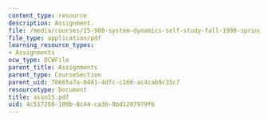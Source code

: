 ```yaml
---
content_type: resource
description: Assignment.
file: /media/courses/15-988-system-dynamics-self-study-fall-1998-spring-1999/4c517266109b8c44ca3b0bd1207979f6_assn15.pdf
file_type: application/pdf
learning_resource_types:
- Assignments
ocw_type: OCWFile
parent_title: Assignments
parent_type: CourseSection
parent_uid: 78665a7a-0481-4dfc-c166-ac4cab9c35c7
resourcetype: Document
title: assn15.pdf
uid: 4c517266-109b-8c44-ca3b-0bd1207979f6
---
```


